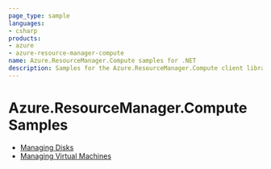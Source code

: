 ```yaml
---
page_type: sample
languages:
- csharp
products:
- azure
- azure-resource-manager-compute
name: Azure.ResourceManager.Compute samples for .NET
description: Samples for the Azure.ResourceManager.Compute client library
---
```


# Azure.ResourceManager.Compute Samples

- [Managing Disks](https://github.com/Azure/azure-sdk-for-net/blob/main/sdk/compute/Azure.ResourceManager.Compute/samples/Sample1_ManagingDisks.md)
- [Managing Virtual Machines](https://github.com/Azure/azure-sdk-for-net/blob/main/sdk/compute/Azure.ResourceManager.Compute/samples/Sample2_ManagingVirtualMachines.md)
